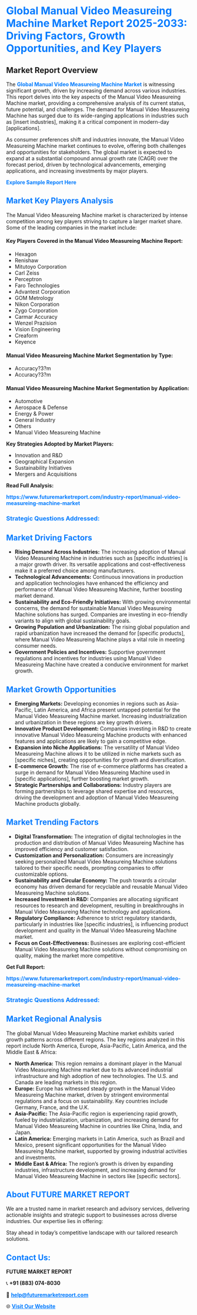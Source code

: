 <h1 style="color: #007BFF;">Global Manual Video Measureing Machine Market Report 2025-2033: Driving Factors, Growth Opportunities, and Key Players</h1>

<section id="overview">
<h2>Market Report Overview</h2>
<p>The <a href="https://www.futuremarketreport.com/industry-report/manual-video-measureing-machine-market" style="color: #007BFF; text-decoration: none;"><strong>Global Manual Video Measureing Machine Market</strong></a> is witnessing significant growth, driven by increasing demand across various industries. This report delves into the key aspects of the Manual Video Measureing Machine market, providing a comprehensive analysis of its current status, future potential, and challenges. The demand for Manual Video Measureing Machine has surged due to its wide-ranging applications in industries such as [insert industries], making it a critical component in modern-day [applications].</p>
<p>As consumer preferences shift and industries innovate, the Manual Video Measureing Machine market continues to evolve, offering both challenges and opportunities for stakeholders. The global market is expected to expand at a substantial compound annual growth rate (CAGR) over the forecast period, driven by technological advancements, emerging applications, and increasing investments by major players.</p>
</section>

<section id="overview">
<p><a href="https://www.futuremarketreport.com/request-sample/reportId=128049" style="color: #007BFF; text-decoration: none;"><strong>Explore Sample Report Here</strong></a></p>
</section>

<section id="key-players">
<h2 style="color: #007BFF;">Market Key Players Analysis</h2>
<p>The Manual Video Measureing Machine market is characterized by intense competition among key players striving to capture a larger market share. Some of the leading companies in the market include:</p>
<h4>Key Players Covered in the Manual Video Measureing Machine Report:</h4>
<ul><li>Hexagon</li><li>Renishaw</li><li>Mitutoyo Corporation</li><li>Carl Zeiss</li><li>Perceptron</li><li>Faro Technologies</li><li>Advantest Corporation</li><li>GOM Metrology</li><li>Nikon Corporation</li><li>Zygo Corporation</li><li>Carmar Accuracy</li><li>Wenzel Prazision</li><li>Vision Engineering</li><li>Creaform</li><li>Keyence</li></ul>
<h4>Manual Video Measureing Machine Market Segmentation by Type:</h4>
<ul><li>Accuracy?3?m</li><li>Accuracy?3?m</li></ul>

<h4>Manual Video Measureing Machine Market Segmentation by Application:</h4>
<ul><li>Automotive</li><li>Aerospace &amp; Defense</li><li>Energy &amp; Power</li><li>General Industry</li><li>Others</li><li>Manual Video Measureing Machine</li></ul>
<p><strong>Key Strategies Adopted by Market Players:</strong></p>
<ul>
<li>Innovation and R&D</li>
<li>Geographical Expansion</li>
<li>Sustainability Initiatives</li>
<li>Mergers and Acquisitions</li>
</ul>
</section>

<section>
<p><strong>Read Full Analysis: </strong></p><a href="https://www.futuremarketreport.com/industry-report/manual-video-measureing-machine-market" style="color: #007BFF; text-decoration: none;"><strong>https://www.futuremarketreport.com/industry-report/manual-video-measureing-machine-market</strong></a>
<h3 style="color: #007BFF;">Strategic Questions Addressed:</h3>
</section>

<section id="driving-factors">
<h2 style="color: #007BFF;">Market Driving Factors</h2>
<ul>
<li><strong>Rising Demand Across Industries:</strong> The increasing adoption of Manual Video Measureing Machine in industries such as [specific industries] is a major growth driver. Its versatile applications and cost-effectiveness make it a preferred choice among manufacturers.</li>
<li><strong>Technological Advancements:</strong> Continuous innovations in production and application technologies have enhanced the efficiency and performance of Manual Video Measureing Machine, further boosting market demand.</li>
<li><strong>Sustainability and Eco-Friendly Initiatives:</strong> With growing environmental concerns, the demand for sustainable Manual Video Measureing Machine solutions has surged. Companies are investing in eco-friendly variants to align with global sustainability goals.</li>
<li><strong>Growing Population and Urbanization:</strong> The rising global population and rapid urbanization have increased the demand for [specific products], where Manual Video Measureing Machine plays a vital role in meeting consumer needs.</li>
<li><strong>Government Policies and Incentives:</strong> Supportive government regulations and incentives for industries using Manual Video Measureing Machine have created a conducive environment for market growth.</li>
</ul>
</section>

<section id="growth-opportunities">
<h2 style="color: #007BFF;">Market Growth Opportunities</h2>
<ul>
<li><strong>Emerging Markets:</strong> Developing economies in regions such as Asia-Pacific, Latin America, and Africa present untapped potential for the Manual Video Measureing Machine market. Increasing industrialization and urbanization in these regions are key growth drivers.</li>
<li><strong>Innovative Product Development:</strong> Companies investing in R&D to create innovative Manual Video Measureing Machine products with enhanced features and applications are likely to gain a competitive edge.</li>
<li><strong>Expansion into Niche Applications:</strong> The versatility of Manual Video Measureing Machine allows it to be utilized in niche markets such as [specific niches], creating opportunities for growth and diversification.</li>
<li><strong>E-commerce Growth:</strong> The rise of e-commerce platforms has created a surge in demand for Manual Video Measureing Machine used in [specific applications], further boosting market growth.</li>
<li><strong>Strategic Partnerships and Collaborations:</strong> Industry players are forming partnerships to leverage shared expertise and resources, driving the development and adoption of Manual Video Measureing Machine products globally.</li>
</ul>
</section>

<section id="trending-factors">
<h2 style="color: #007BFF;">Market Trending Factors</h2>
<ul>
<li><strong>Digital Transformation:</strong> The integration of digital technologies in the production and distribution of Manual Video Measureing Machine has improved efficiency and customer satisfaction.</li>
<li><strong>Customization and Personalization:</strong> Consumers are increasingly seeking personalized Manual Video Measureing Machine solutions tailored to their specific needs, prompting companies to offer customizable options.</li>
<li><strong>Sustainability and Circular Economy:</strong> The push towards a circular economy has driven demand for recyclable and reusable Manual Video Measureing Machine solutions.</li>
<li><strong>Increased Investment in R&D:</strong> Companies are allocating significant resources to research and development, resulting in breakthroughs in Manual Video Measureing Machine technology and applications.</li>
<li><strong>Regulatory Compliance:</strong> Adherence to strict regulatory standards, particularly in industries like [specific industries], is influencing product development and quality in the Manual Video Measureing Machine market.</li>
<li><strong>Focus on Cost-Effectiveness:</strong> Businesses are exploring cost-efficient Manual Video Measureing Machine solutions without compromising on quality, making the market more competitive.</li>
</ul>
</section>

<section>
<p><strong>Get Full Report: </strong></p><a href="https://www.futuremarketreport.com/industry-report/manual-video-measureing-machine-market" style="color: #007BFF; text-decoration: none;"><strong>https://www.futuremarketreport.com/industry-report/manual-video-measureing-machine-market</strong></a>
<h3 style="color: #007BFF;">Strategic Questions Addressed:</h3>
</section>


<section id="regional-analysis">
<h2 style="color: #007BFF;">Market Regional Analysis</h2>
<p>The global Manual Video Measureing Machine market exhibits varied growth patterns across different regions. The key regions analyzed in this report include North America, Europe, Asia-Pacific, Latin America, and the Middle East & Africa:</p>
<ul>
<li><strong>North America:</strong> This region remains a dominant player in the Manual Video Measureing Machine market due to its advanced industrial infrastructure and high adoption of new technologies. The U.S. and Canada are leading markets in this region.</li>
<li><strong>Europe:</strong> Europe has witnessed steady growth in the Manual Video Measureing Machine market, driven by stringent environmental regulations and a focus on sustainability. Key countries include Germany, France, and the U.K.</li>
<li><strong>Asia-Pacific:</strong> The Asia-Pacific region is experiencing rapid growth, fueled by industrialization, urbanization, and increasing demand for Manual Video Measureing Machine in countries like China, India, and Japan.</li>
<li><strong>Latin America:</strong> Emerging markets in Latin America, such as Brazil and Mexico, present significant opportunities for the Manual Video Measureing Machine market, supported by growing industrial activities and investments.</li>
<li><strong>Middle East & Africa:</strong> The region’s growth is driven by expanding industries, infrastructure development, and increasing demand for Manual Video Measureing Machine in sectors like [specific sectors].</li>
</ul>
</section>

<footer>
<h2 style="color: #007BFF;">About FUTURE MARKET REPORT</h2>
<p>We are a trusted name in market research and advisory services, delivering actionable insights and strategic support to businesses across diverse industries. Our expertise lies in offering:</p>

<p>Stay ahead in today’s competitive landscape with our tailored research solutions.</p>

<h2 style="color: #007BFF;">Contact Us:</h2>
<p><strong>FUTURE MARKET REPORT</strong></p>
<p>📞 <strong>+91 (883) 074-8030</strong></p>
<p>📧 <strong><a href="mailto:help@futuremarketreport.com" style="color: #007BFF;">help@futuremarketreport.com</a></strong></p>
<p>🌐 <strong><a href="https://www.futuremarketreport.com/" style="color: #007BFF;">Visit Our Website</a></strong></p>
</footer>